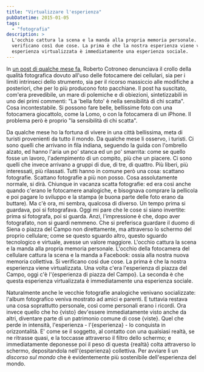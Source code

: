 ```yaml
---
title: "Virtualizzare l'esperienza"
pubDatetime: 2015-01-05
tags: 
  - "fotografia"
description: >
  L'occhio cattura la scena e la manda alla propria memoria personale. L'occhio della fotocamera del cellulare cattura la scena e la manda a Facebook: ossia alla nostra nuova memoria collettiva. Si 
  verificano così due cose. La prima è che la nostra esperienza viene virtualizzata. Una volta c'era l'esperienza di piazza del Campo, oggi c'è l'{esperienza di piazza del Campo}. La seconda è che questa 
  esperienza virtualizzata è immediatamente una esperienza sociale.
---
```


In [un post di qualche mese fa](http://robertocotroneo.me/2014/10/10/fotografia/), Roberto Cotroneo denunciava il crollo della qualità fotografica dovuto all'uso delle fotocamere dei cellulari, sia per i limiti intrinseci dello strumento, sia per il ricorso massiccio alle modifiche a posteriori, che per lo più producono foto pacchiane. Il post ha suscitato, com'era prevedibile, un mare di polemiche e di obiezioni, sintetizzabili in uno dei primi commenti: "La 'bella foto' è nella sensibilità di chi scatta". Cosa incontestabile. Si possono fare belle, bellissime foto con una fotocamera giocattolo, come la Lomo, o con la fotocamera di un iPhone. Il problema però è proprio "la sensibilità di chi scatta".

Da qualche mese ho la fortuna di vivere in una città bellissima, meta di turisti provenienti da tutto il mondo. Da qualche mese li osservo, i turisti. Ci sono quelli che arrivano in fila indiana, seguendo la guida con l'ombrello alzato, ed hanno l'aria un po' stanca ed un po' smarrita: come se quello fosse un lavoro, l'adempimento di un compito, più che un piacere. Ci sono quelli che invece arrivano a gruppi di due, di tre, di quattro. Più liberi, più interessati, più rilassati. Tutti hanno in comune però una cosa: scattano fotografie. Scattano fotografie a più non posso. Cosa assolutamente normale, si dirà. Chiunque in vacanza scatta fotografie: ed era così anche quando c'erano le fotocamere analogiche, e bisognava comprare la pellicola e poi pagare lo sviluppo e la stampa (e buona parte delle foto erano da buttare). Ma c'è ora, mi sembra, qualcosa di diverso. Un tempo prima si guardava, poi si fotografava. Oggi mi pare che le cose si siano invertite: prima si fotografa, poi si guarda. Anzi, l'impressione è che, dopo aver fotografato, non si guardi nemmeno. Che si preferisca guardare il duomo di Siena o piazza del Campo non direttamente, ma attraverso lo schermo del proprio cellulare; come se questo sguardo altro, questo sguardo tecnologico e virtuale, avesse un valore maggiore. L'occhio cattura la scena e la manda alla propria memoria personale. L'occhio della fotocamera del cellulare cattura la scena e la manda a Facebook: ossia alla nostra nuova memoria collettiva. Si verificano così due cose. La prima è che la nostra esperienza viene virtualizzata. Una volta c'era l'esperienza di piazza del Campo, oggi c'è l'{esperienza di piazza del Campo}. La seconda è che questa esperienza virtualizzata è immediatamente una esperienza sociale.

Naturalmente anche le vecchie fotografie analogiche venivano socializzate: l'album fotografico veniva mostrato ad amici e parenti. E tuttavia restava una cosa soprattutto personale, così come personali erano i ricordi. Ora invece quello che ho {visto} dev'essere immediatamente visto anche da altri, diventare parte di un patrimonio comune di cose {viste}. Quel che perde in intensità, l'esperienza - l'{esperienza} - lo conquista in orizzontalità. E' come se il soggetto, al contatto con una qualsiasi realtà, se ne ritrasse quasi, e la toccasse attraverso il filtro dello schermo; e immediatamente deponesse poi il peso di questa {realtà} colta attraverso lo schermo, depositandola nell'{esperienza} collettiva. Per avviare lì un _discorso sul mondo_ che è evidentemente più sostenibile dell'esperienza del mondo.
